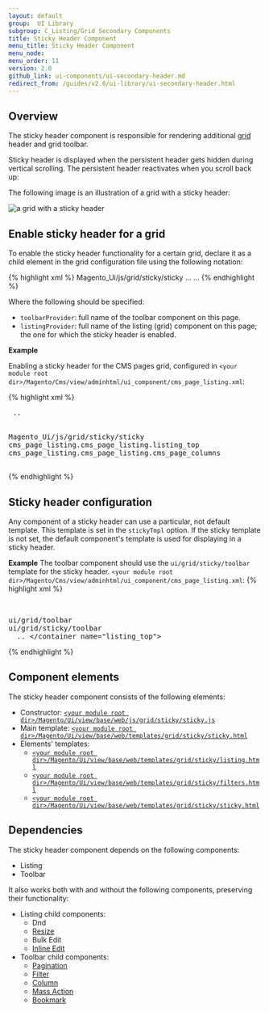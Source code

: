 ```yaml
---
layout: default
group:  UI Library
subgroup: C_Listing/Grid Secondary Components
title: Sticky Header Component
menu_title: Sticky Header Component
menu_node:
menu_order: 11
version: 2.0
github_link: ui-components/ui-secondary-header.md
redirect_from: /guides/v2.0/ui-library/ui-secondary-header.html
---
```


<h2 id="filter">Overview</h2>

The sticky header component is responsible for rendering additional <a href="{{site.gdeurl}}ui-library/ui-listing-grid.html">grid</a> header and grid toolbar.

Sticky header is displayed when the persistent header gets hidden during vertical scrolling. The persistent header reactivates when you scroll back up:

The following image is an illustration of a grid with a sticky header:

<img src="{{site.gdeurl}}pattern-library/displaying-data/datatable/img/datatable13.jpg" alt="a grid with a sticky header">

<h2 id="enable_header">Enable sticky header for a grid</h2>

To enable the sticky header functionality for a certain grid, declare it as a child element in the grid configuration file using the following notation:

{% highlight xml %}
    <container name="sticky">
        <argument name="data" xsi:type="array">
            <item name="config" xsi:type="array">
                <item name="component" xsi:type="string">Magento_Ui/js/grid/sticky/sticky</item>
                <item name="toolbarProvider" xsi:type="string">...</item>
                <item name="listingProvider" xsi:type="string">...</item>
            </item>
        </argument>
    </container>
{% endhighlight %}

Where the following should be specified:

- `toolbarProvider`: full name of the toolbar component on this page.
- `listingProvider`: full name of the listing (grid) component on this page; the one for which the sticky header is enabled.

**Example**

Enabling a sticky header for the CMS pages grid, configured in `<your module root dir>/Magento/Cms/view/adminhtml/ui_component/cms_page_listing.xml`:

{% highlight xml %}
<listing xmlns:xsi="http://www.w3.org/2001/XMLSchema-instance" xsi:noNamespaceSchemaLocation="urn:magento:module:Magento_Ui:etc/ui_configuration.xsd">
        <container name="listing_top">
         ..
        </container>
        <container name="sticky">
            <argument name="data" xsi:type="array">
                <item name="config" xsi:type="array">
                    <item name="component" xsi:type="string">Magento_Ui/js/grid/sticky/sticky</item>
                    <item name="toolbarProvider" xsi:type="string">cms_page_listing.cms_page_listing.listing_top</item>
                    <item name="listingProvider" xsi:type="string">cms_page_listing.cms_page_listing.cms_page_columns</item>
                </item>
            </argument>
        </container>
    </listing>
{% endhighlight %}

<h2 id="sticky_config">Sticky header configuration</h2>

Any component of a sticky header can use a particular, not default template. This template is set in the `stickyTmpl` option. If the sticky template is not set, the default component's template is used for displaying in a sticky header.

**Example**
The toolbar component should use the `ui/grid/sticky/toolbar` template for the sticky header.
`<your module root dir>/Magento/Cms/view/adminhtml/ui_component/cms_page_listing.xml`:
{% highlight xml %}
<listing xmlns:xsi="http://www.w3.org/2001/XMLSchema-instance" xsi:noNamespaceSchemaLocation="urn:magento:module:Magento_Ui:etc/ui_configuration.xsd">
        <container name="listing_top">
            <argument name="data" xsi:type="array">
                <item name="config" xsi:type="array">
                    <item name="template" xsi:type="string">ui/grid/toolbar</item>
                    <item name="stickyTmpl" xsi:type="string">ui/grid/sticky/toolbar</item>
                </item>
            </argument>
            ..
        </container name="listing_top">
    </listing>
{% endhighlight %}

<h2 id="sticky_elements">Component elements</h2>
The sticky header component consists of the following elements:

- Constructor: <a href="{{site.mage2000url}}app/code/Magento/Ui/view/base/web/js/grid/sticky/sticky.js">`<your module root dir>/Magento/Ui/view/base/web/js/grid/sticky/sticky.js`</a>
- Main template: <a href="{{site.mage2000url}}app/code/Magento/Ui/view/base/web/templates/grid/sticky/sticky.html">`<your module root dir>/Magento/Ui/view/base/web/templates/grid/sticky/sticky.html`</a>
- Elements' templates:
	- <a href="{{site.mage2000url}}app/code/Magento/Ui/view/base/web/templates/grid/sticky/listing.html">`<your module root dir>/Magento/Ui/view/base/web/templates/grid/sticky/listing.html`</a>
	- <a href="{{site.mage2000url}}app/code/Magento/Ui/view/base/web/templates/grid/sticky/filters.html">`<your module root dir>/Magento/Ui/view/base/web/templates/grid/sticky/filters.html`</a>
	- <a href="{{site.mage2000url}}app/code/Magento/Ui/view/base/web/templates/grid/sticky/sticky.html">`<your module root dir>/Magento/Ui/view/base/web/templates/grid/sticky/sticky.html`</a>
	

<h2 id="sticky_dependencies">Dependencies</h2>
The sticky header component depends on the following components:

 - Listing
 - Toolbar


It also works both with and without the following components, preserving their functionality:

- Listing child components:
	- Dnd
	- <a href="{{site.gdeurl}}ui-library/ui-secondary-resize.html">Resize</a>
	- Bulk Edit
	- <a href="{{site.gdeurl}}ui-library/ui-secondary-resize.html">Inline Edit</a>
- Toolbar child components:
	- <a href="{{site.gdeurl}}ui-library/ui-secondary-pagination.html">Pagination</a>
	- <a href="{{site.gdeurl}}ui-library/ui-secondary-filter.html">Filter</a>
	- <a href="{{site.gdeurl}}ui-library/ui-secondary-column.html">Column</a>
	- <a href="{{site.gdeurl}}ui-library/ui-secondary-massaction.html">Mass Action</a>
	- <a href="{{site.gdeurl}}ui-library/ui-secondary-bookmark.html">Bookmark</a>
